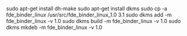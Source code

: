 sudo apt-get install dh-make
sudo apt-get install dkms
sudo cp -a fde_binder_linux /usr/src/fde_binder_linux_1.0
3.1 sudo dkms add -m fde_binder_linux -v 1.0
sudo dkms build -m fde_binder_linux -v 1.0
sudo dkms mkdeb -m fde_binder_linux -v 1.0
